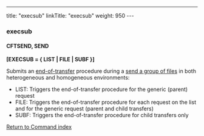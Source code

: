 ---
title: "execsub"
linkTitle: "execsub"
weight: 950
---<span id="execsub"></span>

### execsub

#### CFTSEND, SEND

****[EXECSUB = { LIST &#124; FILE &#124; SUBF }]****

Submits an [end-of-transfer](../../../../concepts/about_transfer_processing/procedure_examples)
procedure during a [send a group of files](../../../../concepts/send_command/send_group_of_files_cl) in both heterogeneous and homogeneous environments:

* LIST: Triggers the end-of-transfer
    procedure for the generic (parent) request
* FILE: Triggers the end-of-transfer
    procedure for each request on the list and for the generic request (parent and child transfers)
* SUBF: Triggers the end-of-transfer procedure for child transfers only

[Return to Command index](../../)
